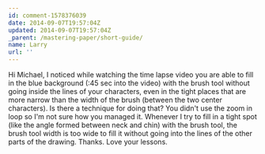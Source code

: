 ```yaml
---
id: comment-1578376039
date: 2014-09-07T19:57:04Z
updated: 2014-09-07T19:57:04Z
_parent: /mastering-paper/short-guide/
name: Larry
url: ''
---
```


Hi Michael, I noticed while watching the time lapse video you are able
to fill in the blue background (:45 sec into the video) with the brush tool without
going inside the lines of your characters, even in the tight places that are more
narrow than the width of the brush (between the two center characters). Is there
a technique for doing that? You didn't use the zoom in loop so I'm not sure how
you managed it. Whenever I try to fill in a tight spot (like the angle formed between
neck and chin) with the brush tool, the brush tool width is too wide to fill it
without going into the lines of the other parts of the drawing. Thanks. Love your
lessons.
